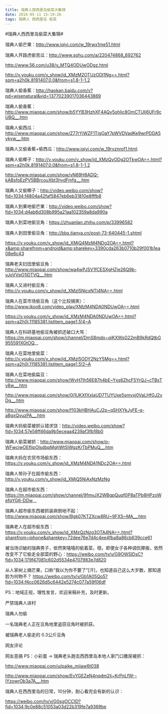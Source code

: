 ```yaml
---
title: 瑞典人西西里岛偷菜大集锦
date: 2018-05-11 15:19:26
tags: 瑞典人 西西里岛 偷菜
---
```


#瑞典人西西里岛偷菜大集锦#

瑞典人偷芒果：http://www.iqiyi.com/w_19rwx1me51.html

瑞典人开路虎偷苦瓜：http://www.sohu.com/a/220474868_692762

<!-- more -->

http://www.56.com/u38/v_MTQ4ODUwODgz.html

http://v.youku.com/v_show/id_XMzM2OTUzODI1Ng==.html?spm=a2h0k.8191407.0.0&from=s1.8-1-1.2

瑞典人偷香蕉：http://haokan.baidu.com/v?pd=wisenatural&vid=13770239017036443869

瑞典人偷香蕉：http://www.miaopai.com/show/b5YYB3HzhXF4AQv5ohIic8OmCTUIj6UFr9cUBQ__.htm

瑞典人偷西瓜：http://www.miaopai.com/show/Z77rYjWZF1TigOaY7pWVDVadKe9wrPDDA5vkyw__.htm

瑞典人又偷香蕉+偷西瓜：http://www.iqiyi.com/w_19rvznrof1.html.

瑞典人偷椰子：http://v.youku.com/v_show/id_XMzQyODg2OTkwOA==.html?spm=a2h0k.8191407.0.0&from=s1.8-1-1.2

http://www.miaopai.com/show/vN69H8ADQ-kABsfoEzPV5BBrcouXbt3hydFmfg__.htm

瑞典人又偷椰子：http://video.weibo.com/show?fid=1034:f4804a42faf5847eb6eb31810e8fffb8

瑞典人到果地偷芒果：http://video.weibo.com/show?fid=1034:d4ab6d308b995a21aa102359a8da990a

瑞典人到菜地偷豆角：https://zhuanlan.zhihu.com/p/33996582

瑞典人到田里偷豆角：http://bbs.tianya.cn/post-73-640445-1.shtml

https://v.youku.com/v_show/id_XMjQ4MzM4NDg2OA==.html?x&amp;sharefrom=android&amp;sharekey=3390cda263b0710b29f001b1ea08e6c43

瑞典老夫妇田里偷豆角：http://www.miaopai.com/show/wa4wPJSV1fCESXgHZje26Q9b-vJoVVpO1iDTVQ__.htm

瑞典人又进村偷豆角：http://v.youku.com/v_show/id_XMzI5NjcxNTI4NA==.html

瑞典人在菜市场偷豆角（这个比较搞笑）：http://www.ikoo8.com/video_play/XMzM4NDA0NDUwOA==.html

https://v.youku.com/v_show/id_XMzM4NDA0NDUwOA==.html?spm=a2h0j.11185381.listitem_page1.5!4~A

瑞典人在科研基地偷豆角被抓还破口大骂：https://m.miaopai.com/show/channel/DmS8mdo~qiKXWsG22mB9kRdQtbG955591XGtOQ__

瑞典人在菜地里偷菜：http://v.youku.com/v_show/id_XMzI5ODY2NzY5Mg==.html?spm=a2h0j.11185381.listitem_page1.5!2~A

瑞典人在菜地偷扁豆：http://www.miaopai.com/show/WvH7Ih56E87h4bE~Yxs6ZhcF5YrQJ~cTBxTv8w__.htm

http://www.miaopai.com/show/0i1UKXfXxIaUD7TUYUxe5smvxj0VaLHfGJ2vDg__.htm

http://www.miaopai.com/show/f103kHBHAuCJ2p~qSHXYkJyFE-q-aBgxQyuzPA__.htm

瑞典大妈偷菜被抓认错求饶：http://video.weibo.com/show?fid=1034:57e58ff46da9b5eceaa4239af3fb18b0

瑞典人偷菜被抓：http://www.miaopai.com/show/p-WFwcjwOEfIipOlsdbpMghWtSlWgzKrTbPMuQ__.htm

瑞典大妈在农贸市场偷东西：https://v.youku.com/v_show/id_XMzM4NDA1NDc2OA==.html

瑞典人带孙子在超市偷东西： http://v.youku.com/v_show/id_XMjQ5NjAxNzMzNg

瑞典人在超市偷东西：https://m.miaopai.com/show/channel/9fmyJX2WBgpQuqf0P8aTPb8HPzoWefqYG6-DDw__

瑞典人超市偷东西被抓装病倒地不起：http://www.miaopai.com/show/Bgk07KTZXcw8RU~9FXS~MA__.htm

瑞典老人在超市偷东西：https://v.youku.com/v_show/id_XMzQzNzg3OTA4NA==.html?sharefrom=iphone&sharekey=72dee76e7d4c4ee4fba8a86cb639cce61

被当场识破的瑞典男子，依然笑嘻嘻的偷着菜，穏，即便女子各种调侃揶揄，依然改变不了它偷走全部菜的野心：https://weibo.com/tv/v/G9OWSlDsC?fid=1034:179f47081c602d5534e4707983e7d820

 从人家树上摘芒果，口称“我以为你不要了”[汗]，也知道自己这么大岁数，那知道脸为何物不？ https://weibo.com/tv/v/Gb1A05Qo5?fid=1034:f4cc0626d5c6442e5274c077a59f06df

 PS：地域正视，理性发言，欢迎来稿补充，及时更新。 


严禁瑞典人进村


瑞典人勿偷
 


一名瑞典老人正在豆角地里盗窃豆角时被抓获。

被瑞典老人偷走的 0.3公斤豆角

网友评论

网友恶搞
PS：小彩蛋 → 瑞典老头跑去西西里岛本地人家门口撒尿被抓：

http://www.miaopai.com/u/paike_miiaw6t038

http://www.miaopai.com/show/EyYGEZeN4nqdm2lj~KrPnLfW--IYzowrOb3a7A__.htm

瑞典人在西西里岛的日常，10分钟，耐心看完会有新的认识：

https://weibo.com/tv/v/G0sgOCCID?fid=1034:9c0e88c51053a03d22b319fe7a9369be
